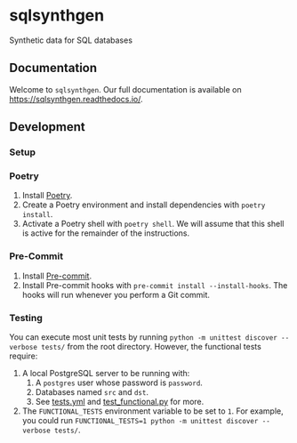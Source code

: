 # sqlsynthgen

Synthetic data for SQL databases

## Documentation

Welcome to `sqlsynthgen`.
Our full documentation is available on <https://sqlsynthgen.readthedocs.io/>.

## Development

### Setup

### Poetry

1. Install [Poetry](https://python-poetry.org/docs/#installation).
1. Create a Poetry environment and install dependencies with `poetry install`.
1. Activate a Poetry shell with `poetry shell`.
   We will assume that this shell is active for the remainder of the instructions.

### Pre-Commit

1. Install [Pre-commit](https://pre-commit.com/#install).
1. Install Pre-commit hooks with `pre-commit install --install-hooks`.
   The hooks will run whenever you perform a Git commit.

### Testing

You can execute most unit tests by running `python -m unittest discover --verbose tests/` from the root directory.
However, the functional tests require:

1. A local PostgreSQL server to be running with:
    1. A `postgres` user whose password is `password`.
    1. Databases named `src` and `dst`.
    1. See [tests.yml](.github/workflows/tests.yml) and [test_functional.py](tests/test_functional.py) for more.
1. The `FUNCTIONAL_TESTS` environment variable to be set to `1`.
   For example, you could run `FUNCTIONAL_TESTS=1 python -m unittest discover --verbose tests/`.
